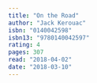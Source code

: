 ```yaml
---
title: "On the Road"
author: "Jack Kerouac"
isbn: "0140042598"
isbn13: "9780140042597"
rating: 4
pages: 307
read: "2018-04-02"
date: "2018-03-10"
---
```


